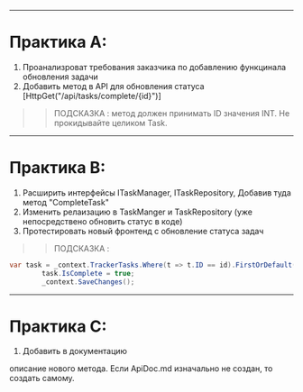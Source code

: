

---
# Практика А:

1. Проанализроват требования заказчика по добавлению функцинала обновления задачи
2. Добавить метод в API для обновления статуса [HttpGet("/api/tasks/complete/{id}")]

>> ПОДСКАЗКА : метод должен принимать ID значения INT. Не прокидывайте целиком Task.
 

--- 
# Практика B: 

1. Расширить интерфейсы ITaskManager, ITaskRepository, Добавив туда метод "CompleteTask"
2. Изменить релаизацию в TaskManger и  TaskRepository (уже непосредствено обновить статус в коде)
3. Протестировать новый фронтенд с обновление статуса задач

>> ПОДСКАЗКА : 

```C#
var task = _context.TrackerTasks.Where(t => t.ID == id).FirstOrDefault();
        task.IsComplete = true;
        _context.SaveChanges();
```

--- 
# Практика C:

1.  Добавить в документацию 















описание нового метода. Если ApiDoc.md  изначально не создан, то  создать самому.